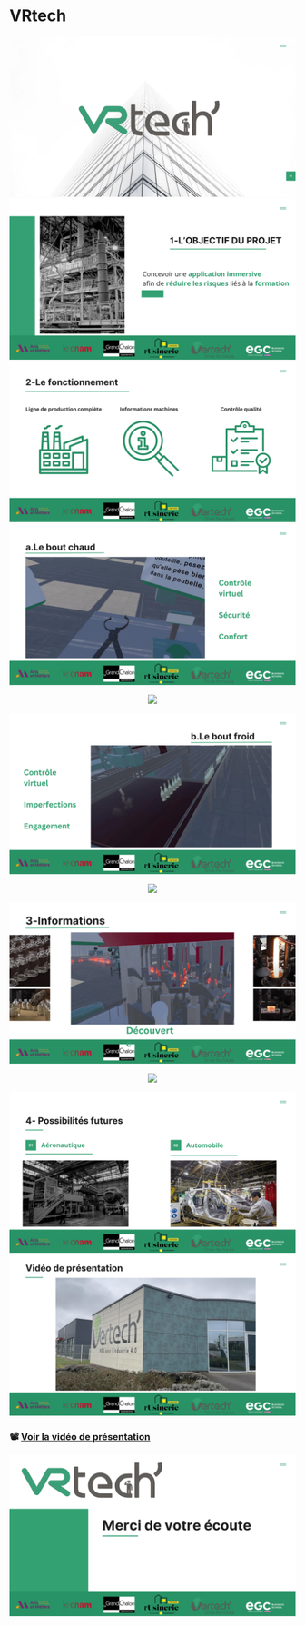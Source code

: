 # VRtech

![Slide 1](Blue%20White%20Modern%20Company%20Profile%20Presentation-1.png)
![Slide 2](Blue%20White%20Modern%20Company%20Profile%20Presentation-2.png)
![Slide 3](Blue%20White%20Modern%20Company%20Profile%20Presentation-3.png)
![Slide 4](Blue%20White%20Modern%20Company%20Profile%20Presentation-4.png)

<p align="center">
  <img src="BoutChaud.gif" >
</p>

![Slide 5](Blue%20White%20Modern%20Company%20Profile%20Presentation-5.png)

<p align="center">
  <img src="BoutFroid.gif" >
</p>

![Slide 6](Blue%20White%20Modern%20Company%20Profile%20Presentation-6.png)

<p align="center">
  <img src="Information.gif" >
</p>

![Slide 7](Blue%20White%20Modern%20Company%20Profile%20Presentation-7.png)
![Slide 8](Blue%20White%20Modern%20Company%20Profile%20Presentation-8.png)

### 📽️ [Voir la vidéo de présentation](https://youtu.be/OMZlc-c2gLk)

![Slide 9](Blue%20White%20Modern%20Company%20Profile%20Presentation-9.png)

